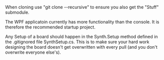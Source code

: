 When cloning use "git clone --recursive" to ensure you also get the "Stuff" submodule.

The WPF applicatoin currently has more functionality than the console. It is therefore the recommended startup project.

Any Setup of a board should happen in the Synth.Setup method defined in the .gitignored file SynthSetup.cs. This is to make sure your hard work designing the board doesn't get overwritten with every pull (and you don't overwrite everyone else's).
